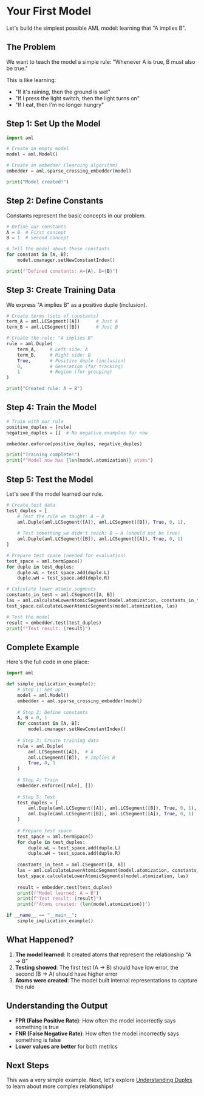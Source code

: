 # Your First Model

Let's build the simplest possible AML model: learning that "A implies B".

## The Problem

We want to teach the model a simple rule: "Whenever A is true, B must also be true."

This is like learning:
- "If it's raining, then the ground is wet"
- "If I press the light switch, then the light turns on"
- "If I eat, then I'm no longer hungry"

## Step 1: Set Up the Model

```python
import aml

# Create an empty model
model = aml.Model()

# Create an embedder (learning algorithm)
embedder = aml.sparse_crossing_embedder(model)

print("Model created!")
```

## Step 2: Define Constants

Constants represent the basic concepts in our problem.

```python
# Define our constants
A = 0  # First concept
B = 1  # Second concept

# Tell the model about these constants
for constant in [A, B]:
    model.cmanager.setNewConstantIndex()

print(f"Defined constants: A={A}, B={B}")
```

## Step 3: Create Training Data

We express "A implies B" as a positive duple (inclusion).

```python
# Create terms (sets of constants)
term_A = aml.LCSegment([A])      # Just A
term_B = aml.LCSegment([B])      # Just B

# Create the rule: "A implies B"
rule = aml.Duple(
    term_A,     # Left side: A
    term_B,     # Right side: B  
    True,       # Positive duple (inclusion)
    0,          # Generation (for tracking)
    1           # Region (for grouping)
)

print("Created rule: A → B")
```

## Step 4: Train the Model

```python
# Train with our rule
positive_duples = [rule]
negative_duples = []  # No negative examples for now

embedder.enforce(positive_duples, negative_duples)

print("Training complete!")
print(f"Model now has {len(model.atomization)} atoms")
```

## Step 5: Test the Model

Let's see if the model learned our rule.

```python
# Create test data
test_duples = [
    # Test the rule we taught: A → B
    aml.Duple(aml.LCSegment([A]), aml.LCSegment([B]), True, 0, 1),
    
    # Test something we didn't teach: B → A (should not be true)
    aml.Duple(aml.LCSegment([B]), aml.LCSegment([A]), True, 0, 1)
]

# Prepare test space (needed for evaluation)
test_space = aml.termSpace()
for duple in test_duples:
    duple.wL = test_space.add(duple.L)
    duple.wH = test_space.add(duple.R)

# Calculate lower atomic segments
constants_in_test = aml.CSegment([A, B])
las = aml.calculateLowerAtomicSegment(model.atomization, constants_in_test, True)
test_space.calculateLowerAtomicSegments(model.atomization, las)

# Test the model
result = embedder.test(test_duples)
print(f"Test result: {result}")
```

## Complete Example

Here's the full code in one place:

```python
import aml

def simple_implication_example():
    # Step 1: Set up
    model = aml.Model()
    embedder = aml.sparse_crossing_embedder(model)
    
    # Step 2: Define constants
    A, B = 0, 1
    for constant in [A, B]:
        model.cmanager.setNewConstantIndex()
    
    # Step 3: Create training data
    rule = aml.Duple(
        aml.LCSegment([A]),  # A
        aml.LCSegment([B]),  # implies B
        True, 0, 1
    )
    
    # Step 4: Train
    embedder.enforce([rule], [])
    
    # Step 5: Test
    test_duples = [
        aml.Duple(aml.LCSegment([A]), aml.LCSegment([B]), True, 0, 1),
        aml.Duple(aml.LCSegment([B]), aml.LCSegment([A]), True, 0, 1)
    ]
    
    # Prepare test space
    test_space = aml.termSpace()
    for duple in test_duples:
        duple.wL = test_space.add(duple.L)
        duple.wH = test_space.add(duple.R)
    
    constants_in_test = aml.CSegment([A, B])
    las = aml.calculateLowerAtomicSegment(model.atomization, constants_in_test, True)
    test_space.calculateLowerAtomicSegments(model.atomization, las)
    
    result = embedder.test(test_duples)
    print(f"Model learned: A → B")
    print(f"Test result: {result}")
    print(f"Atoms created: {len(model.atomization)}")

if __name__ == "__main__":
    simple_implication_example()
```

## What Happened?

1. **The model learned**: It created atoms that represent the relationship "A → B"
2. **Testing showed**: The first test (A → B) should have low error, the second (B → A) should have higher error
3. **Atoms were created**: The model built internal representations to capture the rule

## Understanding the Output

- **FPR (False Positive Rate)**: How often the model incorrectly says something is true
- **FNR (False Negative Rate)**: How often the model incorrectly says something is false
- **Lower values are better** for both metrics

## Next Steps

This was a very simple example. Next, let's explore [Understanding Duples](04_duples_explained.md) to learn about more complex relationships!